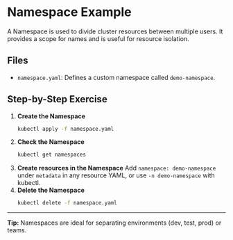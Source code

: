 # Namespace Example
A Namespace is used to divide cluster resources between multiple users. It provides a scope for names and is useful for resource isolation.

## Files
- `namespace.yaml`: Defines a custom namespace called `demo-namespace`.

## Step-by-Step Exercise
1. **Create the Namespace**
   ```sh
   kubectl apply -f namespace.yaml
   ```
2. **Check the Namespace**
   ```sh
   kubectl get namespaces
   ```
3. **Create resources in the Namespace**
   Add `namespace: demo-namespace` under `metadata` in any resource YAML, or use `-n demo-namespace` with kubectl.
4. **Delete the Namespace**
   ```sh
   kubectl delete -f namespace.yaml
   ```

---

**Tip:** Namespaces are ideal for separating environments (dev, test, prod) or teams.

